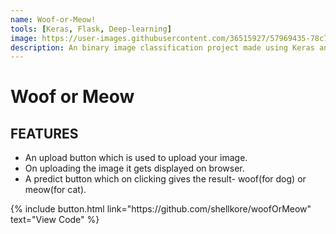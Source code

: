 ```yaml
---
name: Woof-or-Meow!
tools: [Keras, Flask, Deep-learning]
image: https://user-images.githubusercontent.com/36515927/57969435-78c7ee00-7994-11e9-906e-c49aa2fb21a0.png
description: An binary image classification project made using Keras and hosted on Flask.
---
```

# Woof or Meow

## FEATURES

* An upload button which is used to upload your image.
* On uploading the image it gets displayed on browser.
* A predict button which on clicking gives the result- woof(for dog) or meow(for cat).

<p class="text-center">
{% include button.html link="https://github.com/shellkore/woofOrMeow" text="View Code" %}
</p>